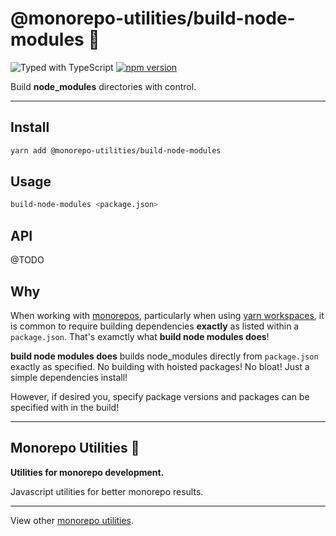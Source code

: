 # @monorepo-utilities/build-node-modules 🧱

![Typed with TypeScript](https://flat.badgen.net/badge/icon/Typed?icon=typescript&label&labelColor=blue&color=555555)
[![npm version](https://badge.fury.io/js/%40monorepo-utilities%2Fbuild-node-modules.svg)](https://badge.fury.io/js/%40monorepo-utilities%2build-node-modules)

Build **node_modules** directories with control. 

---

## Install

```sh
yarn add @monorepo-utilities/build-node-modules
```

## Usage

```sh
build-node-modules <package.json>
```

## API

@TODO

## Why

When working with [monorepos](), particularly when using [yarn workspaces](), it is common to require building dependencies **exactly** as listed within a `package.json`. That's examctly what **build node modules does**!

**build node modules does** builds node_modules directly from `package.json` exactly as specified. No building with hoisted packages! No bloat! Just a simple dependencies install!

However, if desired you, specify package versions and packages can be specified with in the build!

---

## Monorepo Utilities 🧱

**Utilities for monorepo development.**

Javascript utilities for better monorepo results.

---

View other [monorepo utilities](../../).
